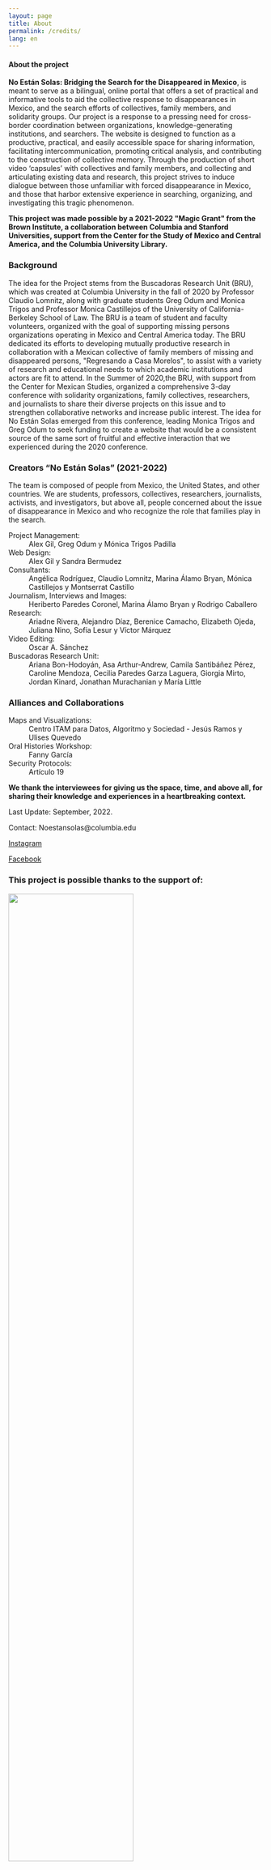 ```yaml
---
layout: page
title: About
permalink: /credits/
lang: en
---
```


<div id="about">

<h4>About the project</h4>

<div class="pink">
<p><strong>No Están Solas: Bridging the Search for the Disappeared in Mexico</strong>, is meant to serve as a bilingual, online portal that offers a set of practical and informative tools to aid the collective response to disappearances in Mexico, and the search efforts of collectives, family members, and solidarity groups. Our project is a response to a pressing need for cross-border coordination between organizations, knowledge-generating institutions, and searchers. The website is designed to function as a productive, practical, and easily accessible space for sharing information, facilitating intercommunication, promoting critical analysis, and contributing to the construction of collective memory. Through the production of short video ‘capsules’ with collectives and family members, and collecting and articulating existing data and research, this project strives to induce dialogue between those unfamiliar with forced disappearance in Mexico, and those that harbor extensive experience in searching, organizing, and investigating this tragic phenomenon.</p>

<p><strong>This project was made possible by a 2021-2022 "Magic Grant" from the Brown Institute, a collaboration between Columbia and Stanford Universities, support from the Center for the Study of Mexico and Central America, and the Columbia University Library.</strong></p>
</div>

<div class="spacer_b"></div>

<div class="archivo animatable fadeInUp" data-color="neutro">
<h3>Background</h3>
<p>The idea for the Project stems from the Buscadoras Research Unit (BRU), which was created at Columbia University in the fall of 2020 by Professor Claudio Lomnitz, along with graduate students Greg Odum and Monica Trigos and Professor Monica Castillejos of the University of California-Berkeley School of Law. The BRU is a team of student and faculty volunteers, organized with the goal of supporting missing persons organizations operating in Mexico and Central America today. The BRU dedicated its efforts to developing mutually productive research in collaboration with a Mexican collective of family members of missing and disappeared persons, "Regresando a Casa Morelos", to assist with a variety of research and educational needs to which academic institutions and actors are fit to attend. In the Summer of 2020,the BRU, with support from the Center for Mexican Studies, organized a comprehensive 3-day conference with solidarity organizations, family collectives, researchers, and journalists to share their diverse projects on this issue and to strengthen collaborative networks and increase public interest. The idea for No Están Solas emerged from this conference, leading Monica Trigos and Greg Odum to seek funding to create a website that would be a consistent source of the same sort of fruitful and effective interaction that we experienced during the 2020 conference.</p>
</div>



<div class="archivo animatable fadeInUp" id="stories" data-color="neutro">
<h3>Creators “No Están Solas” (2021-2022)</h3>

<p>The team is composed of people from Mexico, the United States, and other countries. We are students, professors, collectives, researchers, journalists, activists, and investigators, but above all, people concerned about the issue of disappearance in Mexico and who recognize the role that families play in the search.</p>

<dl>
<dt>Project Management:</dt>
<dd>Alex Gil, Greg Odum y Mónica Trigos Padilla</dd>
<dt>Web Design:</dt>
<dd>Alex Gil y Sandra Bermudez</dd>
<dt>Consultants:</dt>
<dd>Angélica Rodríguez, Claudio Lomnitz, Marina Álamo Bryan, Mónica Castillejos y Montserrat Castillo</dd>
<dt>Journalism, Interviews and Images:</dt>
<dd>Heriberto Paredes Coronel, Marina Álamo Bryan y Rodrigo Caballero</dd>
<dt>Research:</dt>
<dd>Ariadne Rivera, Alejandro Díaz, Berenice Camacho, Elizabeth Ojeda, Juliana Nino, Sofía Lesur y Víctor Márquez</dd>
<dt>Video Editing:</dt>
<dd>Oscar A. Sánchez</dd>
<dt>Buscadoras Research Unit:</dt>
<dd>Ariana Bon-Hodoyán, Asa Arthur-Andrew, Camila Santibáñez Pérez, Caroline Mendoza, Cecilia Paredes Garza Laguera, Giorgia Mirto, Jordan Kinard, Jonathan Murachanian y María Little</dd>
</dl>

</div>


<div class="archivo animatable fadeInUp" id="stories" data-color="neutro">
<h3>Alliances and Collaborations</h3>
<dl>
<dt>Maps and Visualizations:</dt>
<dd>Centro ITAM para Datos, Algoritmo y Sociedad - Jesús Ramos y Ulises Quevedo</dd>
<dt>Oral Histories Workshop:</dt>
<dd>Fanny García</dd>
<dt>Security Protocols:</dt>
<dd>Artículo 19</dd>
</dl>
</div>

<div class="pink animatable fadeInUp">
<p><strong>We thank the interviewees for giving us the space, time, and above all, for sharing their knowledge and experiences in a heartbreaking context.</strong></p>
</div>

<div class="archivo animatable fadeInUp">
  <p class="footer"><span>Last Update:</span> September, 2022.</p>
  <p class="footer"><span>Contact:</span> Noestansolas@columbia.edu</p>
  <p class="footer"><a href="https://www.instagram.com/no_estan.solas/?igshid=YmMyMTA2M2Y=" target="_blank">Instagram</a></p>
  <p class="footer"><a href="https://www.facebook.com/Bridging-the-Search-112376501363178/about/?ref=page_internal" target="_blank">Facebook</a></p>
</div>

<div class="archivo animatable fadeInUp">
<h3>This project is possible thanks to the support of:</h3>
<div class="row">
  <div class="column">
    <img src="../../assets/images/Brown_logo_brown.png" style="width:70%; margin-bottom:16px;"/>
    <p><a href="https://brown.stanford.edu" target="_blank">Brown Institute</a></p>
  </div>
  <div class="column">
    <img src="../../assets/images/columbia.jpg" style="width:70%; margin-bottom:16px;"/>
    <p><a href="https://library.columbia.edu" target="_blank">Columbia University</a></p>
  </div>
  <div class="column">
    <img src="../../assets/images/cemeca.png" style="width:70%; margin-bottom:16px;"/>
    <p><a href="#" target="_blank">Cemeca</a></p>
  </div>
</div><!-- /row -->
</div><!-- /content /archivo -->


</div> <!-- /about -->
